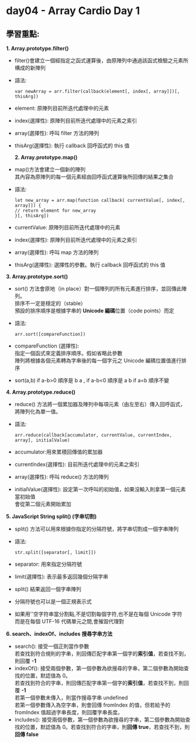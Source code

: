 # day04 - Array Cardio Day 1

## 學習重點:

**1. Array.prototype.filter()**

- filter()會建立一個經指定之函式運算後，由原陣列中通過該函式檢驗之元素所構成的新陣列
- 語法:

      var newArray = arr.filter(callback(element[, index[, array]])[, thisArg])

- element: 原陣列目前所迭代處理中的元素
- index(選擇性): 原陣列目前所迭代處理中的元素之索引
- array(選擇性): 呼叫 filter 方法的陣列
- thisArg(選擇性): 執行 callback 回呼函式的 this 值

  **2. Array.prototype.map()**

- map()方法會建立一個新的陣列<br> 其內容為原陣列的每一個元素經由回呼函式運算後所回傳的結果之集合
- 語法:

      let new_array = arr.map(function callback( currentValue[, index[, array]]) {
      // return element for new_array
      }[, thisArg])

- currentValue: 原陣列目前所迭代處理中的元素
- index(選擇性): 原陣列目前所迭代處理中的元素之索引
- array(選擇性): 呼叫 map 方法的陣列
- thisArg(選擇性): 選擇性的參數。執行 callback 回呼函式的 this 值

**3. Array.prototype.sort()**

- sort() 方法會原地（in place）對一個陣列的所有元素進行排序，並回傳此陣列。<br> 排序不一定是穩定的（stable）<br>預設的排序順序是根據字串的 **Unicode 編碼**位置（code points）而定
- 語法:

      arr.sort([compareFunction])

- compareFunction (選擇性):<br> 指定一個函式來定義排序順序。假如省略此參數<br> 陣列將根據各個元素轉為字串後的每一個字元之 Unicode 編碼位置值進行排序
- sort(a,b) if a-b>0 順序是 b a , if a-b<0 順序是 a b if a=b 順序不變

**4. Array.prototype.reduce()**

- reduce() 方法將一個累加器及陣列中每項元素（由左至右）傳入回呼函式，將陣列化為單一值。
- 語法:

      arr.reduce(callback[accumulator, currentValue, currentIndex, array], initialValue)

- accumulator:用來累積回傳值的累加器
- currentIndex(選擇性): 目前所迭代處理中的元素之索引
- array(選擇性): 呼叫 reduce() 方法的陣列
- initialValue(選擇性): 設定第一次呼叫的初始值，如果沒輸入則拿第一個元素當初始值<br> 會從第二個元素開始累加

**5. JavaScript String split() (字串切割)**

- split() 方法可以用來根據你指定的分隔符號，將字串切割成一個字串陣列
- 語法:

      str.split([separator[, limit]])

- separator: 用來指定分隔符號
- limit(選擇性): 表示最多返回幾個分隔字串
- split() 結果返回一個字串陣列
- 分隔符號也可以是一個正規表示式
- 如果用''空字符串當分割點,不是切割每個字符,也不是在每個 Unicode 字符<br> 而是在每個 UTF-16 代碼單元之間,會摧毀代理對

**6. search、indexOf、includes 搜尋字串方法**

- search(): 接受一個正則當作參數<br> 若查找到符合規則的字串，則回傳匹配字串第一個字的**索引值**，若查找不到，則回覆 **-1**
- indexOf(): 接受兩個參數，第一個參數為欲搜尋的字串，第二個參數為開始查找的位置，默認值為 0。<br> 若查找到符合的字串，則回傳匹配字串第一個字的**索引值**，若查找不到，則回覆 **-1** <br> 若第一個參數未傳入，則當作搜尋字串 undefined<br> 若第一個參數傳入為空字串，則會回傳 fromIndex 的值，但若給予的 fromIndex 值超過字串長度，則回覆字串長度。
- includes(): 接受兩個參數，第一個參數為欲搜尋的字串，第二個參數為開始查找的位置，默認值為 0。若查找到符合的字串，則**回傳 true**，若查找不到，則**回傳 false**
